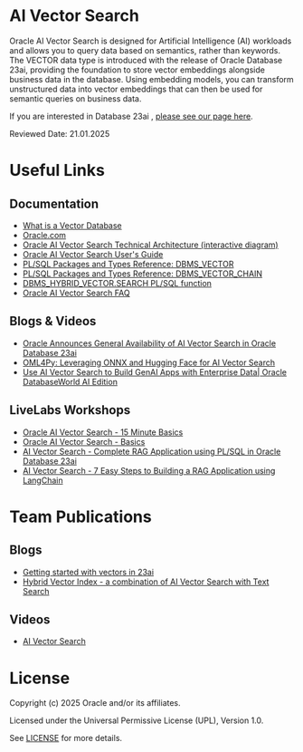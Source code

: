 # AI Vector Search

Oracle AI Vector Search is designed for Artificial Intelligence (AI) workloads and allows you to query data based on semantics, rather than keywords. The VECTOR data type is introduced with the release of Oracle Database 23ai, providing the foundation to store vector embeddings alongside business data in the database. Using embedding models, you can transform unstructured data into vector embeddings that can then be used for semantic queries on business data.

If you are interested in Database 23ai , [please see our page here](https://github.com/oracle-devrel/technology-engineering/tree/main/data-platform/core-converged-db/database-23ai).

Reviewed Date: 21.01.2025

# Useful Links

## Documentation  
 
- [What is a Vector Database](https://www.oracle.com/database/vector-database/)
- [Oracle.com](https://www.oracle.com/database/ai-vector-search/)
- [Oracle AI Vector Search Technical Architecture (interactive diagram)](https://docs.oracle.com/en/database/oracle/oracle-database/23/vsiad/aivs_genarch.html)
- [Oracle AI Vector Search User's Guide](https://docs.oracle.com/en/database/oracle/oracle-database/23/vecse/overview-ai-vector-search.html)
- [PL/SQL Packages and Types Reference: DBMS_VECTOR](https://docs.oracle.com/en/database/oracle/oracle-database/23/arpls/dbms_vector1.html#GUID-F9FCB225-821A-4CCA-92B5-58B9927234FA)
- [PL/SQL Packages and Types Reference: DBMS_VECTOR_CHAIN](https://docs.oracle.com/en/database/oracle/oracle-database/23/arpls/dbms_vector_chain1.html#GUID-D80DDBEF-F1A9-4267-9D3C-A54D237D95C1)
- [DBMS_HYBRID_VECTOR.SEARCH PL/SQL function](https://docs.oracle.com/en/database/oracle/oracle-database/23/vecse/search.html#GUID-A386BDB0-35D0-41E1-8F41-49AEBEC13BFC)
- [Oracle AI Vector Search FAQ](https://www.oracle.com/database/ai-vector-search/faq/)

## Blogs & Videos

- [Oracle Announces General Availability of AI Vector Search in Oracle Database 23ai](https://blogs.oracle.com/database/post/oracle-announces-general-availability-of-ai-vector-search-in-oracle-database-23ai)
- [OML4Py: Leveraging ONNX and Hugging Face for AI Vector Search](https://blogs.oracle.com/machinelearning/post/oml4py-leveraging-onnx-and-hugging-face-for-advanced-ai-vector-search)
- [Use AI Vector Search to Build GenAI Apps with Enterprise Data| Oracle DatabaseWorld AI Edition](https://www.youtube.com/watch?v=5o5Ds8KLqVw&list=PLcFwxJMrxygALJRhZCbnjtDBYWCpWXPGz&index=3)


## LiveLabs Workshops

- [Oracle AI Vector Search - 15 Minute Basics](https://apexapps.oracle.com/pls/apex/r/dbpm/livelabs/view-workshop?wid=3975&clear=RR,180&session=3449305441143)
- [Oracle AI Vector Search - Basics](https://apexapps.oracle.com/pls/apex/r/dbpm/livelabs/view-workshop?wid=1070&clear=RR,180)
- [AI Vector Search - Complete RAG Application using PL/SQL in Oracle Database 23ai](https://apexapps.oracle.com/pls/apex/r/dbpm/livelabs/view-workshop?wid=3934&clear=RR,180&session=11020955624236)
- [AI Vector Search - 7 Easy Steps to Building a RAG Application using LangChain](https://apexapps.oracle.com/pls/apex/r/dbpm/livelabs/view-workshop?wid=3927&clear=RR,180&session=11020955624236)
  

# Team Publications

## Blogs

- [Getting started with vectors in 23ai](https://blogs.oracle.com/coretec/post/getting-started-with-vectors-in-23ai)
- [Hybrid Vector Index - a combination of AI Vector Search with Text Search](https://blogs.oracle.com/coretec/post/hybrid-vector-index-the-combination-of-full-text-and-semantic-vector-search)

## Videos

- [AI Vector Search](https://youtu.be/_tOGB9l8cvg)
  
# License

Copyright (c) 2025 Oracle and/or its affiliates.

Licensed under the Universal Permissive License (UPL), Version 1.0.

See [LICENSE](https://github.com/oracle-devrel/technology-engineering/blob/main/LICENSE) for more details.
